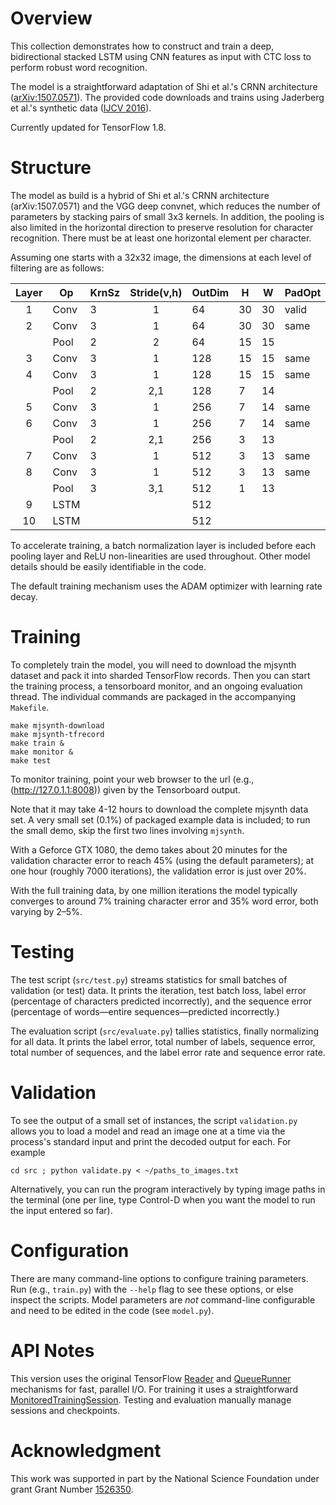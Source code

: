 # Overview

This collection demonstrates how to construct and train a deep,
bidirectional stacked LSTM using CNN features as input with CTC loss
to perform robust word recognition.

The model is a straightforward adaptation of Shi et al.'s CRNN
architecture ([arXiv:1507.0571](https://arxiv.org/abs/1507.05717)).
The provided code downloads and trains using Jaderberg et al.'s
synthetic data ([IJCV 2016](http://dx.doi.org/10.1007/s11263-015-0823-z)).

Currently updated for TensorFlow 1.8.

# Structure

The model as build is a hybrid of Shi et al.'s CRNN architecture
(arXiv:1507.0571) and the VGG deep convnet, which reduces the number
of parameters by stacking pairs of small 3x3 kernels. In addition, the
pooling is also limited in the horizontal direction to preserve
resolution for character recognition. There must be at least one
horizontal element per character.

Assuming one starts with a 32x32 image, the dimensions at each level
of filtering are as follows:


| Layer |  Op  | KrnSz | Stride(v,h) | OutDim |  H |  W  | PadOpt
|:-----:|------|-------|:-----------:|--------|----|-----|--------------
| 1     | Conv |   3   |   1         |   64   | 30 | 30  |    valid
| 2     | Conv |   3   |   1         |   64   | 30 | 30  |    same
|       | Pool |   2   |   2         |   64   | 15 | 15  | 
| 3     | Conv |   3   |   1         |  128   | 15 | 15  |    same
| 4     | Conv |   3   |   1         |  128   | 15 | 15  |    same
|       | Pool |   2   |   2,1       |  128   |  7 | 14  |       
| 5     | Conv |   3   |   1         |  256   |  7 | 14  |    same
| 6     | Conv |   3   |   1         |  256   |  7 | 14  |    same
|       | Pool |   2   |   2,1       |  256   |  3 | 13  |       
| 7     | Conv |   3   |   1         |  512   |  3 | 13  |    same
| 8     | Conv |   3   |   1         |  512   |  3 | 13  |    same
|       | Pool |   3   |   3,1       |  512   |  1 | 13  |     
| 9     | LSTM |       |             |  512   |    |     |              
| 10    | LSTM |       |             |  512   |    |     |              

To accelerate training, a batch normalization layer is included before
each pooling layer and ReLU non-linearities are used throughout. Other
model details should be easily identifiable in the code.

The default training mechanism uses the ADAM optimizer with learning
rate decay.

# Training

To completely train the model, you will need to download the mjsynth
dataset and pack it into sharded TensorFlow records. Then you can start
the training process, a tensorboard monitor, and an ongoing evaluation
thread. The individual commands are packaged in the accompanying `Makefile`.

    make mjsynth-download
    make mjsynth-tfrecord
    make train &
    make monitor &
    make test

To monitor training, point your web browser to the url (e.g.,
(http://127.0.1.1:8008)) given by the Tensorboard output.

Note that it may take 4-12 hours to download the complete mjsynth data
set. A very small set (0.1%) of packaged example data is included; to
run the small demo, skip the first two lines involving `mjsynth`.

With a Geforce GTX 1080, the demo takes about 20 minutes for the
validation character error to reach 45% (using the default
parameters); at one hour (roughly 7000 iterations), the validation
error is just over 20%.

With the full training data, by one million iterations the model
typically converges to around 7% training character error and 35% word
error, both varying by 2–5%.

# Testing

The test script (`src/test.py`) streams statistics for small batches
of validation (or test) data. It prints the iteration, test batch
loss, label error (percentage of characters predicted incorrectly),
and the sequence error (percentage of words—entire sequences—predicted
incorrectly.)

The evaluation script (`src/evaluate.py`) tallies statistics, finally
normalizing for all data. It prints the label error, total number of
labels, sequence error, total number of sequences, and the label error
rate and sequence error rate.

# Validation

To see the output of a small set of instances, the script
`validation.py` allows you to load a model and read an image one at a
time via the process's standard input and print the decoded output for
each. For example

    cd src ; python validate.py < ~/paths_to_images.txt

Alternatively, you can run the program interactively by typing image
paths in the terminal (one per line, type Control-D when you want the
model to run the input entered so far).

# Configuration

There are many command-line options to configure training
parameters. Run (e.g., `train.py`) with the `--help` flag to see these
options, or else inspect the scripts. Model parameters are *not*
command-line configurable and need to be edited in the code (see
`model.py`).

# API Notes

This version uses the original TensorFlow
[Reader](https://www.tensorflow.org/versions/r1.8/api_guides/python/io_ops#Readers)
and
[QueueRunner](https://www.tensorflow.org/versions/r1.8/api_guides/python/reading_data#_QueueRunner)
mechanisms for fast, parallel I/O. For training it uses a
straightforward
[MonitoredTrainingSession](https://www.tensorflow.org/versions/r1.8/api_docs/python/tf/train/MonitoredTrainingSession). Testing and evaluation manually manage sessions and checkpoints.

# Acknowledgment

This work was supported in part by the National Science Foundation under grant Grant Number [1526350](http://www.nsf.gov/awardsearch/showAward.do?AwardNumber=1526350).